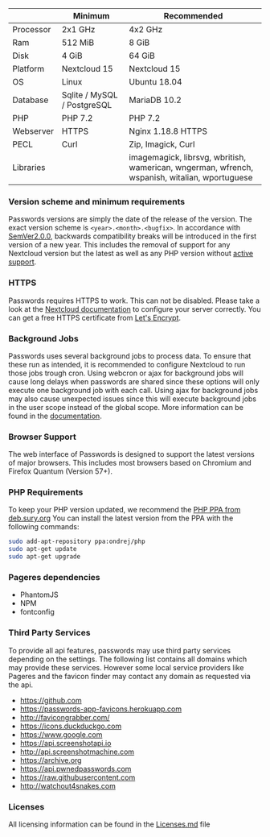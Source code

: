|  | Minimum | Recommended |
| --- | --- | --- |
| Processor | 2x1 GHz      | 4x2 GHz |
| Ram       | 512 MiB      | 8 GiB |
| Disk      | 4 GiB        | 64 GiB |
| Platform  | Nextcloud 15 | Nextcloud 15 |
| OS        | Linux        | Ubuntu 18.04 |
| Database  | Sqlite / MySQL / PostgreSQL | MariaDB 10.2 |
| PHP       | PHP 7.2 | PHP 7.2 |
| Webserver | HTTPS   | Nginx 1.18.8 HTTPS |
| PECL      | Curl    | Zip, Imagick, Curl |
| Libraries |         | imagemagick, librsvg, wbritish, wamerican, wngerman, wfrench, wspanish, witalian, wportuguese |

### Version scheme and minimum requirements
Passwords versions are simply the date of the release of the version.
The exact version scheme is `<year>.<month>.<bugfix>`.
In accordance with [SemVer2.0.0](https://semver.org/spec/v2.0.0.html), backwards compatibility breaks will be introduced in the first version of a new year.
This includes the removal of support for any Nextcloud version but the latest as well as any PHP version without [active support](http://php.net/supported-versions.php).

### HTTPS
Passwords requires HTTPS to work. This can not be disabled.
Please take a look at the [Nextcloud documentation](https://docs.nextcloud.com/server/14/admin_manual/configuration_server/harden_server.html#use-https) to configure your server correctly.
You can get a free HTTPS certificate from [Let's Encrypt](https://letsencrypt.org/getting-started/).

### Background Jobs
Passwords uses several background jobs to process data.
To ensure that these run as intended, it is recommended to configure Nextcloud to run those jobs trough cron.
Using webcron or ajax for background jobs will cause long delays when passwords are shared since these options will only execute one background job with each call.
Using ajax for background jobs may also cause unexpected issues since this will execute background jobs in the user scope instead of the global scope.
More information can be found in the [documentation](https://docs.nextcloud.com/server/14/go.php?to=admin-background-jobs).

### Browser Support
The web interface of Passwords is designed to support the latest versions of major browsers.
This includes most browsers based on Chromium and Firefox Quantum (Version 57+).

### PHP Requirements
To keep your PHP version updated, we recommend the [PHP PPA from deb.sury.org](https://deb.sury.org/#php-packages)
You can install the latest version from the PPA with the following commands:
```bash
sudo add-apt-repository ppa:ondrej/php
sudo apt-get update
sudo apt-get upgrade
```

### Pageres dependencies
- PhantomJS 
- NPM 
- fontconfig

### Third Party Services
To provide all api features, passwords may use third party services depending on the settings.
The following list contains all domains which may provide these services.
However some local service providers like Pageres and the favicon finder may contact any domain as requested via the api.

- https://github.com
- https://passwords-app-favicons.herokuapp.com
- http://favicongrabber.com/
- https://icons.duckduckgo.com
- https://www.google.com
- https://api.screenshotapi.io
- http://api.screenshotmachine.com
- https://archive.org
- https://api.pwnedpasswords.com
- https://raw.githubusercontent.com
- http://watchout4snakes.com

### Licenses
All licensing information can be found in the [Licenses.md](https://github.com/marius-wieschollek/passwords/blob/master/Licenses.md) file